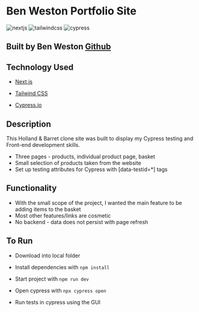 # Ben Weston Portfolio Site

![nextjs](https://img.shields.io/badge/next.js-000000?style=for-the-badge&logo=nextdotjs&logoColor=white)
![tailwindcss](https://img.shields.io/badge/Tailwind_CSS-38B2AC?style=for-the-badge&logo=tailwind-css&logoColor=white)
![cypress](https://img.shields.io/badge/Cypress-17202C?style=for-the-badge&logo=cypress&logoColor=white)

## Built by Ben Weston [Github](https://github.com/benwestondigital)

## Technology Used

- [Next.js](https://nextjs.org/)

- [Tailwind CSS](https://tailwindcss.com/)

- [Cypress.io](https://www.cypress.io/)

## Description

This Holland & Barret clone site was built to display my Cypress testing and Front-end development skills.

- Three pages - products, individual product page, basket
- Small selection of products taken from the website
- Set up testing attributes for Cypress with [data-testid=*] tags

## Functionality

- With the small scope of the project, I wanted the main feature to be adding items to the basket
- Most other features/links are cosmetic
- No backend - data does not persist with page refresh



## To Run

- Download into local folder

- Install dependencies with `npm install`

- Start project with `npm run dev`

- Open cypress with `npx cypress open`

- Run tests in cypress using the GUI

